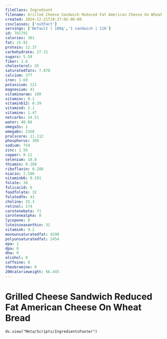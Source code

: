 ```yaml
---
fileClass: Ingredient
filename: Grilled Cheese Sandwich Reduced Fat American Cheese On Wheat Bread
created: 2024-12-21T19:27:02-06:00
cssclasses: ['nutFact']
servings: ['Default | 100g','1 sandwich | 116']
id: 781791
calories: 301
fat: 15.91
protein: 12.37
carbohydrate: 27.31
sugars: 5.59
fiber: 2.8
cholesterol: 35
saturatedfats: 7.878
calcium: 277
iron: 1.69
potassium: 221
magnesium: 41
vitaminarae: 180
vitaminc: 0.1
vitaminb12: 0.39
vitamind: 2.1
vitamine: 1.47
netcarbs: 24.51
water: 40.88
omega3s: 1
omega6s: 2168
pralscore: 11.112
phosphorus: 389
sodium: 754
zinc: 1.56
copper: 0.11
selenium: 18.8
thiamin: 0.189
riboflavin: 0.288
niacin: 2.596
vitaminb6: 0.291
folate: 38
folicacid: 6
foodfolate: 32
folatedfe: 43
choline: 25.3
retinol: 174
carotenebeta: 71
carotenealpha: 0
lycopene: 0
luteinzeaxanthin: 31
vitamink: 9.2
monounsaturatedfat: 4290
polyunsaturatedfat: 2454
epa: 1
dpa: 0
dha: 0
alcohol: 0
caffeine: 0
theobromine: 0
200calorieweight: 66.445
---
```


# Grilled Cheese Sandwich Reduced Fat American Cheese On Wheat Bread

```dataviewjs
dv.view("Meta/Scripts/IngredientsFooter")
```